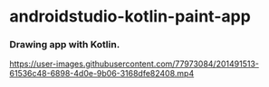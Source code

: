 # androidstudio-kotlin-paint-app

### Drawing app with Kotlin.



https://user-images.githubusercontent.com/77973084/201491513-61536c48-6898-4d0e-9b06-3168dfe82408.mp4

